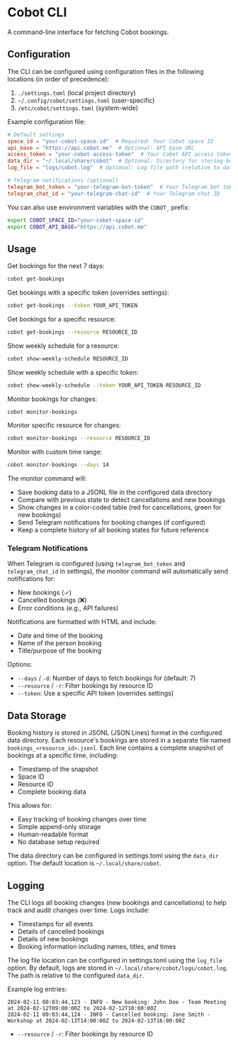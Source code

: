 # Cobot CLI

A command-line interface for fetching Cobot bookings.

## Configuration

The CLI can be configured using configuration files in the following locations (in order of precedence):

1. `./settings.toml` (local project directory)
2. `~/.config/cobot/settings.toml` (user-specific)
3. `/etc/cobot/settings.toml` (system-wide)

Example configuration file:

```toml
# Default settings
space_id = "your-cobot-space-id"  # Required: Your Cobot space ID
api_base = "https://api.cobot.me"  # Optional: API base URL
access_token = "your-cobot-access-token"  # Your Cobot API access token
data_dir = "~/.local/share/cobot"  # Optional: Directory for storing booking history
log_file = "logs/cobot.log"  # Optional: Log file path (relative to data_dir)

# Telegram notifications (optional)
telegram_bot_token = "your-telegram-bot-token"  # Your Telegram bot token
telegram_chat_id = "your-telegram-chat-id"  # Your Telegram chat ID
```

You can also use environment variables with the `COBOT_` prefix:

```bash
export COBOT_SPACE_ID="your-cobot-space-id"
export COBOT_API_BASE="https://api.cobot.me"
```

## Usage

Get bookings for the next 7 days:
```bash
cobot get-bookings
```

Get bookings with a specific token (overrides settings):
```bash
cobot get-bookings --token YOUR_API_TOKEN
```

Get bookings for a specific resource:
```bash
cobot get-bookings --resource RESOURCE_ID
```

Show weekly schedule for a resource:
```bash
cobot show-weekly-schedule RESOURCE_ID
```

Show weekly schedule with a specific token:
```bash
cobot show-weekly-schedule --token YOUR_API_TOKEN RESOURCE_ID
```
Monitor bookings for changes:
```bash
cobot monitor-bookings
```

Monitor specific resource for changes:
```bash
cobot monitor-bookings --resource RESOURCE_ID
```

Monitor with custom time range:
```bash
cobot monitor-bookings --days 14
```

The monitor command will:
- Save booking data to a JSONL file in the configured data directory
- Compare with previous state to detect cancellations and new bookings
- Show changes in a color-coded table (red for cancellations, green for new bookings)
- Send Telegram notifications for booking changes (if configured)
- Keep a complete history of all booking states for future reference

### Telegram Notifications

When Telegram is configured (using `telegram_bot_token` and `telegram_chat_id` in settings), the monitor command will automatically send notifications for:
- New bookings (✓)
- Cancelled bookings (❌)
- Error conditions (e.g., API failures)

Notifications are formatted with HTML and include:
- Date and time of the booking
- Name of the person booking
- Title/purpose of the booking

Options:
- `--days` / `-d`: Number of days to fetch bookings for (default: 7)
- `--resource` / `-r`: Filter bookings by resource ID
- `--token`: Use a specific API token (overrides settings)

## Data Storage

Booking history is stored in JSONL (JSON Lines) format in the configured data directory. Each resource's bookings are stored in a separate file named `bookings_<resource_id>.jsonl`. Each line contains a complete snapshot of bookings at a specific time, including:

- Timestamp of the snapshot
- Space ID
- Resource ID
- Complete booking data

This allows for:
- Easy tracking of booking changes over time
- Simple append-only storage
- Human-readable format
- No database setup required

The data directory can be configured in settings.toml using the `data_dir` option. The default location is `~/.local/share/cobot`.

## Logging

The CLI logs all booking changes (new bookings and cancellations) to help track and audit changes over time. Logs include:
- Timestamps for all events
- Details of cancelled bookings
- Details of new bookings
- Booking information including names, titles, and times

The log file location can be configured in settings.toml using the `log_file` option. By default, logs are stored in `~/.local/share/cobot/logs/cobot.log`. The path is relative to the configured `data_dir`.

Example log entries:
```
2024-02-11 00:03:44,123 - INFO - New booking: John Doe - Team Meeting at 2024-02-12T09:00:00Z to 2024-02-12T10:00:00Z
2024-02-11 00:03:44,124 - INFO - Cancelled booking: Jane Smith - Workshop at 2024-02-13T14:00:00Z to 2024-02-13T16:00:00Z
```

- `--resource` / `-r`: Filter bookings by resource ID

